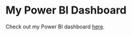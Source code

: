 # My Power BI Dashboard

Check out my Power BI dashboard [here](https://app.powerbi.com/view?r=eyJrIjoiZWZlYmNkMGMtNTAyYi00NjE4LWFjOTktNDU2YTY4MjYwYjI2IiwidCI6IjZhNWMzM2UwLWQ2ZjEtNDA1NS05NDIyLTAyNzVjNjg2MmZlYyJ9).

